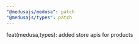 ```yaml
---
"@medusajs/medusa": patch
"@medusajs/types": patch
---
```


feat(medusa,types): added store apis for products
